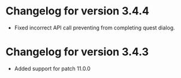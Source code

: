 # Changelog for version 3.4.4

- Fixed incorrect API call preventing from completing quest dialog.

# Changelog for version 3.4.3

- Added support for patch 11.0.0